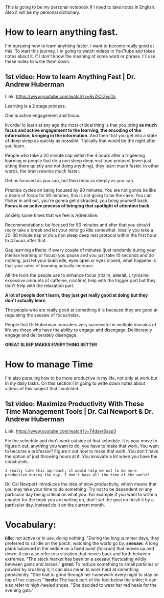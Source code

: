This is going to be my personal notebook if I need to take notes in English. Also it will be my personal dictionary.

# How to learn anything fast.

I'm pursuing how to learn anyhting faster. I want to become really good at this. To start this journey, I'm going to watch videos in YouTtube and takes notes about it. If I don't know the meaning of some word or phrase, I'll use these notes to write them down.

## 1st video: How to learn Anything Fast | Dr. Andrew Huberman

Link: https://www.youtube.com/watch?v=RvZiOrZwjDk

Learning is a 2 stage process.

One is active engagement and focus.

In order lo learn at any age the most critical thing is that you bring **as much focus and active engagement to the learning, the encoding of the information, bringing in the information.** And then that you get into a state of deep sleep as quickly as possible. Tipically that would be the night after you learn.

People who take a 20 minute nap within the 4 hours after a trigeering learning or people that do a non sleep deep rest type protocol (even just sitting there quietly and not doing anything), they learn much faster. In other words, the brain rewires much faster.

Get as focused as you can, but then relax as deeply as you can.

Practice cycles on being focused by 90 minutes. You are not gonna be like a beam of focus for 90 minutes, this is not going to be the case. You can flicker in and out, you're gonna get distracted, you bring yourself back. **Focus is an active process of bringing that spotlight of attention back.**

Anxiety some times that we feel is Adrenaline. 

Recommendations: be focused for 90 minutes and after that you should really take a break and let your mind go idle somewhat. Ideally you take a 20-30 minute nap or do a non sleep deep rest protocol within the first hour to 4 hours after that.

Gap learning effects: if every couple of minutes (just randomly during your intense learning or focus) you pause and you just take 10 seconds and do nothing, just let your brain idle, eyes open or eyes closed, what happens is that your rates of learning actually increase.

All the tools the people use to enhance focus (ritalin, aderall, L tyrosine, excessive amounts of caffeine, nicotine) help with the trigger part but they don't help with the relaxation part.

**A lot of people don't learn, they just get really good at doing but they don't actually learn**

The people who are really good at something it is because they are good at regulating the seesaw of focus/relax.

People that Dr Huberman considers very successful in multiple domains of life are those who have the ability to engage and disengage. Deliberately engage and deliberately disengage.

**GREAT SLEEP MAKES EVERYTHING BETTER**

# How to manage Time

I'm also pursuing how to be more productive in my life, not only at work but in my daily tasks. On this section I'm going to write down notes about videos of this subject that I watched.

## 1st video: Maximize Productivity With These Time Management Tools | Dr. Cal Newport & Dr. Andrew Huberman

Link: https://www.youtube.com/watch?v=T4dser6ssp0

Fix the schedule and don't work outside of that schedule. It is your move to figure it out, anything you want to do, you have to make that work. You want to become a professor? Figure it out how to make that work. You don't have the option of just throwing hours at it. You innovate a lot when you have the constraints.

```
I really like this aprroach, it would help me out to be more productive during the day. I don't have all the time of the world!
```

Dr. Cal Newport introduces the idea of slow productivity, which means that you may take your time to do something. Try not to be dependent on any particular day being critical on what you. For example if you want to write a chapter for the book you are writing on, don't set the goal on finish it by a particular day, instead do it on the current month.

# Vocabulary:

**idle:** not active or in use, doing nothing. "During the long summer days, they preferred to sit idle on the porch, watching the world go by.
**seesaw:** A long plank balanced in the middle on a fixed point (fulcrum) that moves up and down; it can also refer to a situation that moves back and forth between extremes. "The stock market has been on a seesaw, fluctuating wildly between gains and losses."
**grind:** To reduce something to small particles or powder by crushing it; it can also mean to work hard at something persistently. "She had to grind through her homework every night to stay on top of her classes."
**heels:** The back part of the foot below the ankle; it can also refer to high-heeled shoes. "She decided to wear her red heels for the evening gala."